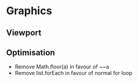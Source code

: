 # Graphics

## Viewport

## Optimisation

* Remove Math.floor(a) in favour of ~~a
* Remove list.forEach in favour of normal for loop